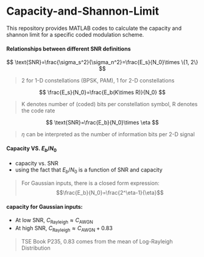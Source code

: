 # Capacity-and-Shannon-Limit
This repository provides MATLAB codes to calculate the capacity and shannon limit for a specific coded modulation scheme.

#### Relationships between different SNR definitions

$$
\text{SNR}=\frac{\sigma_s^2}{\sigma_n^2}=\frac{E_s}{N_0}\times \{1, 2\}
$$
>2 for 1-D constellations (BPSK, PAM), 1 for 2-D constellations


$$
\frac{E_s}{N_0}=\frac{E_b(K\times R)}{N_0}
$$
>K denotes number of (coded) bits per constellation symbol, R denotes the code rate

$$
\text{SNR}=\frac{E_b}{N_0}\times \eta
$$

>$\eta$ can be interpreted as the number of information bits per 2-D signal

#### Capacity VS. $E_b/N_0$
+ capacity vs. SNR
+ using the fact that $E_b/N_0$ is a function of SNR and capacity
> For Gaussian inputs, there is a closed form expression:
$$\frac{E_b}{N_0}=\frac{2^\eta-1}{\eta}$$

#### capacity for Gaussian inputs:
+ At low SNR, $C_{\text{Rayleigh}}\approx C_\text{AWGN}$
+ At high SNR, $C_{\text{Rayleigh}}\approx C_\text{AWGN}+0.83$
> TSE Book P235, 0.83 comes from the mean of Log-Rayleigh Distribution
